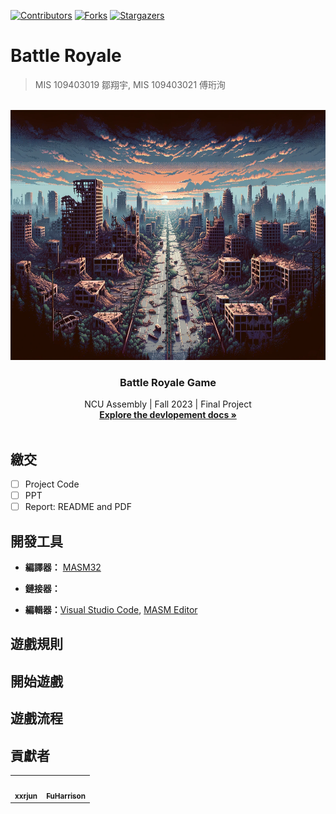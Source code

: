<a name="readme-top"></a>

<!-- PROJECT SHIELDS -->
<!--
*** I'm using markdown "reference style" links for readability.
*** Reference links are enclosed in brackets [ ] instead of parentheses ( ).
*** See the bottom of this document for the declaration of the reference variables
*** for contributors-url, forks-url, etc. This is an optional, concise syntax you may use.
*** https://www.markdownguide.org/basic-syntax/#reference-style-links
-->
[![Contributors][contributors-shield]][contributors-url]
[![Forks][forks-shield]][forks-url]
[![Stargazers][stars-shield]][stars-url]
<!-- [![MIT License][license-shield]][license-url] -->

# Battle Royale

>  MIS 109403019 鄒翔宇, MIS 109403021 傅珩洵

<!-- 中英版文件 -->
<!-- @TODO -->
<!-- [English](./README.md) | [中文](./README_zh.md) -->


<br />
<div align="center">
  <a href="https://github.com/xxrjun/battle-royale">
    <img src="./assets/docs/banner_dalle.png" alt="Logo" width="800" height="400">
  </a>

  <h3 align="center">Battle Royale Game</h3>

  <p align="center">
     NCU Assembly | Fall 2023 | Final Project 
    <br />
    <a href="./docs/development.md"><strong>Explore the devlopement docs »</strong></a>
    <br />
    <br />
    <!-- <a href="">View Demo</a> -->
  </p>
</div>


## 繳交

- [ ] Project Code
- [ ] PPT
- [ ] Report: README and PDF

## 開發工具

- **編譯器：** [MASM32](https://www.masm32.com/index.htm)

- **鏈接器：**　 

- **編輯器：**[Visual Studio Code](https://code.visualstudio.com/), [MASM Editor](https://www.masm32.com/)

## 遊戲規則

<!-- @TODO: Add game design -->

## 開始遊戲

<!-- @TODO: -->

## 遊戲流程

<!-- @TODO: Add flowchart -->



## 貢獻者

<table>
  <tr>
 <td align="center"><a href="https://github.com/xxrjun"><img src="https://avatars.githubusercontent.com/u/40348319?v=4" width="100px;" alt=""/><br /><sub><b>xxrjun</b></sub></a><br/></td>
  
 <td align="center"><a href="https://github.com/FuHarrison"><img src="https://avatars.githubusercontent.com/u/92322412?v=4" width="100px;" alt=""/><br /><sub><b>FuHarrison</b></sub></a><br/></td>
</table>


[contributors-shield]: https://img.shields.io/github/contributors/xxrjun/battle-royale.svg?style=for-the-badge
[contributors-url]: https://github.com/xxrjun/battle-royale/graphs/contributors
[forks-shield]: https://img.shields.io/github/forks/xxrjun/battle-royale.svg?style=for-the-badge
[forks-url]: https://github.com/xxrjun/battle-royale/network/members
[stars-shield]: https://img.shields.io/github/stars/xxrjun/battle-royale.svg?style=for-the-badge
[stars-url]: https://github.com/xxrjun/battle-royale/stargazers
[license-shield]: https://img.shields.io/github/license/xxrjun/battle-royale.svg?style=for-the-badge
[license-url]: https://github.com/xxrjun/battle-royale/blob/master/LICENSE.txt